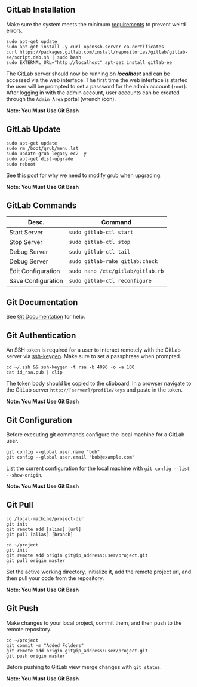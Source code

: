 ## GitLab Installation
Make sure the system meets the minimum [requirements](https://git.ucd.ie/help/install/requirements.md) to prevent weird errors.
```
sudo apt-get update
sudo apt-get install -y curl openssh-server ca-certificates
curl https://packages.gitlab.com/install/repositories/gitlab/gitlab-ee/script.deb.sh | sudo bash
sudo EXTERNAL_URL="http://localhost" apt-get install gitlab-ee
```
The GitLab server should now be running on **_localhost_** and can be accessed via the web interface. The first time the web interface is started the user will be prompted to set a password for the admin account (`root`). After logging in with the admin account, user accounts can be created through the `Admin Area` portal (wrench icon).
  
**Note: You Must Use Git Bash**
## GitLab Update
```
sudo apt-get update
sudo rm /boot/grub/menu.lst
sudo update-grub-legacy-ec2 -y
sudo apt-get dist-upgrade
sudo reboot
```
See [this post](https://serverfault.com/questions/662624/how-to-avoid-grub-errors-after-runing-apt-get-upgrade-ubunut) for why we need to modify grub when upgrading.
  
**Note: You Must Use Git Bash**
## GitLab Commands
| Desc. | Command |
| ----- | ------- |
| Start Server | `sudo gitlab-ctl start` |
| Stop Server | `sudo gitlab-ctl stop` |
| Debug Server | `sudo gitlab-ctl tail` |
| Debug Server | `sudo gitlab-rake gitlab:check` |
| Edit Configuration | `sudo nano /etc/gitlab/gitlab.rb`|
| Save Configuration | `sudo gitlab-ctl reconfigure` |

## Git Documentation
See [Git Documentation](https://git-scm.com/docs) for help.

## Git Authentication
An SSH token is required for a user to interact remotely with the GitLab server via [ssh-keygen](https://www.freebsd.org/cgi/man.cgi?query=ssh-keygen&sektion=1&manpath=OpenBSD). Make sure to set a passphrase when prompted.
```
cd ~/.ssh && ssh-keygen -t rsa -b 4096 -o -a 100
cat id_rsa.pub | clip
```
The token body should be copied to the clipboard. In a browser navigate to the GitLab server `http://[server]/profile/keys` and paste in the token.
  
**Note: You Must Use Git Bash**
## Git Configuration
Before executing git commands configure the local machine for a GitLab user.
```
git config --global user.name "bob"
git config --global user.email "bob@example.com"
```
List the current configuration for the local machine with `git config --list --show-origin`.
  
**Note: You Must Use Git Bash**
## Git Pull
```
cd /local-machine/project-dir
git init
git remote add [alias] [url]
git pull [alias] [branch]
```
```
cd ~/project
git init
git remote add origin git@ip_address:user/project.git
git pull origin master
```
Set the active working directory, initialize it, add the remote project url, and then pull your code from the repository.
  
**Note: You Must Use Git Bash**
## Git Push
Make changes to your local project, commit them, and then push to the remote repository.
```
cd ~/project
git commit -m "Added Folders"
git remote add origin git@ip_address:user/project.git
git push origin master
```
Before pushing to GitLab view merge changes with `git status`.
  
**Note: You Must Use Git Bash**
